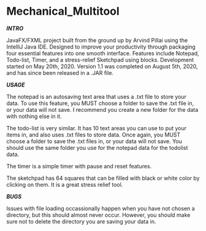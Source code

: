 # Mechanical_Multitool

***INTRO***


JavaFX/FXML project built from the ground up by Arvind Pillai using the IntelliJ Java IDE. 
Designed to improve your productivity through packaging four essential features into one smooth interface.
Features include Notepad, Todo-list, Timer, and a stress-relief Sketchpad using blocks.
Development started on May 20th, 2020. Version 1.1 was completed on August 5th, 2020, and has since been released in a .JAR file.



***USAGE***

The notepad is an autosaving text area that uses a .txt file to store your data. 
To use this feature, you MUST choose a folder to save the .txt file in, or your data will not save. 
I recommend you create a new folder for the data with nothing else in it.

The todo-list is very similar. It has 10 text areas you can use to put your items in, and also uses .txt files to store data.
Once again, you MUST choose a folder to save the .txt files in, or your data will not save.
You should use the same folder you use for the notepad data for the todolist data. 

The timer is a simple timer with pause and reset features. 

The sketchpad has 64 squares that can be filled with black or white color by clicking on them. It is a great stress relief tool.

***BUGS***

Issues with file loading occassionally happen when you have not chosen a directory, but this should almost never occur. 
However, you should make sure not to delete the directory you are saving your data in.
